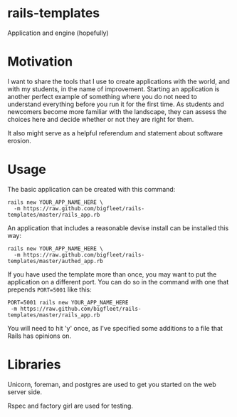 rails-templates
===============

Application and engine (hopefully)

Motivation
==========

I want to share the tools that I use to create applications with the world, and
with my students, in the name of improvement.  Starting an application is
another perfect example of something where you do not need to understand
everything before you run it for the first time.  As students and newcomers
become more familiar with the landscape, they can assess the choices here and
decide whether or not they are right for them.

It also might serve as a helpful referendum and statement about software
erosion.

Usage
=====

The basic application can be created with this command:

```
rails new YOUR_APP_NAME_HERE \
  -m https://raw.github.com/bigfleet/rails-templates/master/rails_app.rb

```

An application that includes a reasonable devise install can be installed this
way:

```
rails new YOUR_APP_NAME_HERE \
  -m https://raw.github.com/bigfleet/rails-templates/master/authed_app.rb

```

If you have used the template more than once, you may want to put the
application on a different port.  You can do so in the command with one that
prepends ```PORT=5001``` like this:

```
PORT=5001 rails new YOUR_APP_NAME_HERE
 -m https://raw.github.com/bigfleet/rails-templates/master/rails_app.rb
```

You will need to hit 'y' once, as I've specified some additions to a file that
Rails has opinions on.


Libraries
=========

Unicorn, foreman, and postgres are used to get you started on the web server
side.

Rspec and factory girl are used for testing.
